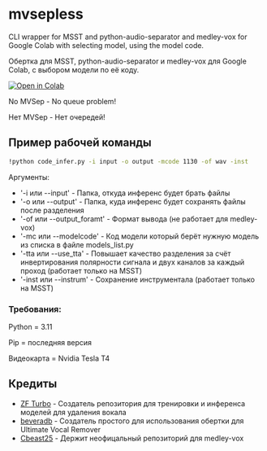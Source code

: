 # mvsepless
CLI wrapper for MSST and python-audio-separator and medley-vox for Google Colab with selecting model, using the model code.

Обертка для MSST, python-audio-separator и medley-vox для Google Colab, с выбором модели по её коду.

[![Open in Colab](https://colab.research.google.com/assets/colab-badge.svg)](https://colab.research.google.com/github/noblebarkrr/mvsepless/blob/test/mvsepless_cli_test_0_0_6.ipynb)



No MVSep - No queue problem!

Нет MVSep - Нет очередей!

## Пример рабочей команды

```bash
!python code_infer.py -i input -o output -mcode 1130 -of wav -inst
```
Аргументы:

* '-i или --input' - Папка, откуда инференс будет брать файлы
* '-o или --output' - Папка, куда инференс будет сохранять файлы после разделения
* '-of или --output_foramt' - Формат вывода (не работает для medley-vox)
* '-mc или --modelcode' - Код модели который берёт нужную модель из списка в файле models_list.py
* '-tta или --use_tta' - Повышает качество разделения за счёт инвертирования полярности сигнала и двух каналов за каждый проход (работает только на MSST)
* '-inst или --instrum' - Сохранение инструментала (работает только на MSST)

### Требования:

Python = 3.11

Pip = последняя версия

Видеокарта = Nvidia Tesla T4

## Кредиты

- [ZF Turbo](https://github.com/ZFTurbo) - Создатель репозитория для тренировки и инференса моделей для удаления вокала
- [beveradb](https://github.com/beveradb) - Создатель простого для использования обертки для Ultimate Vocal Remover
- [Cbeast25](https://github.com/Cbeast25) - Держит неофицальный репозиторий для medley-vox
